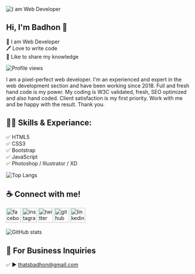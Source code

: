 ![I am Web Developer](https://scontent.fjsr11-1.fna.fbcdn.net/v/t39.30808-6/259501934_125686793227883_5370374507166306938_n.jpg?_nc_cat=104&ccb=1-5&_nc_sid=e3f864&_nc_ohc=aQjZqcS2_pYAX_YcuEg&_nc_ht=scontent.fjsr11-1.fna&oh=915ad40b13bce812cb0d7e4f4f3373f3&oe=619F30D3)
## Hi, I'm Badhon 👋
<p>
👑 I am Web Developer <br> 
🖊️ Love to write code <br> 
🎤 Like to share my knowledge </p> 

![Profile views](https://gpvc.arturio.dev/thatsbadhon) 

I am a pixel-perfect web developer. I'm an experienced and expert in the web development section and have been working since 2018. Full and fresh hand code is my power. My coding is W3C validated, fresh, SEO optimized and also hand coded. Client satisfaction is my first priority. Work with me and be happy with the result. Thank you. 

## 👨‍💻 Skills & Experiance: 
✅ HTML5 <br>
✅ CSS3 <br>
✅ Bootstrap <br>
✅ JavaScript <br>
✅ Photoshop / Illustrator / XD <br>

![Top Langs](https://github-readme-stats.vercel.app/api/top-langs/?username=thatsbadhon&layout=compact)

## ☕ Connect with me!
[<img src='https://camo.githubusercontent.com/2d1ffa69dd491ebeca01b2098cf8233dd09950ff5895abccd5b455ca442abc59/68747470733a2f2f696d672e736869656c64732e696f2f62616467652f46616365626f6f6b2d3138373746323f7374796c653d666f722d7468652d6261646765266c6f676f3d66616365626f6f6b266c6f676f436f6c6f723d7768697465' alt='facebook' height='40'>](https://www.facebook.com/thatsbadhon)  [<img src='https://camo.githubusercontent.com/b3d4671768bd0f9b6c8f410a25a96e0c5a4d135208d8910461e986f97e7985ab/68747470733a2f2f696d672e736869656c64732e696f2f62616467652f496e7374616772616d2d4534343035463f7374796c653d666f722d7468652d6261646765266c6f676f3d696e7374616772616d266c6f676f436f6c6f723d7768697465' alt='instagram' height='40'>](https://www.instagram.com/thatsbadhon)  [<img src='https://camo.githubusercontent.com/5d03c86f6a75f7cbe80d135d9162fbf6dc46a31253cf30a8e9bb8279b4d574d3/68747470733a2f2f696d672e736869656c64732e696f2f62616467652f547769747465722d3144413146323f7374796c653d666f722d7468652d6261646765266c6f676f3d74776974746572266c6f676f436f6c6f723d7768697465' alt='twitter' height='40'>](https://twitter.com/thatsbadhon)  [<img src='https://camo.githubusercontent.com/bd2bd127c104ba5c98bb12c70801b075aee1f040009089510f69554300e7ff41/68747470733a2f2f696d672e736869656c64732e696f2f62616467652f4769742d4630353033323f7374796c653d666f722d7468652d6261646765266c6f676f3d676974266c6f676f436f6c6f723d7768697465' alt='github' height='40'>](https://github.com/thatsbadhon)  [<img src='https://camo.githubusercontent.com/a80d00f23720d0bc9f55481cfcd77ab79e141606829cf16ec43f8cacc7741e46/68747470733a2f2f696d672e736869656c64732e696f2f62616467652f4c696e6b6564496e2d3030373742353f7374796c653d666f722d7468652d6261646765266c6f676f3d6c696e6b6564696e266c6f676f436f6c6f723d7768697465' alt='linkedin' height='40'>](https://www.linkedin.com/in/thatsbadhon)  


![GitHub stats](https://github-readme-stats.vercel.app/api?username=thatsbadhon&show_icons=true) 

## 📧 For Business Inquiries 
✅  ► thatsbadhon@gmail.com
